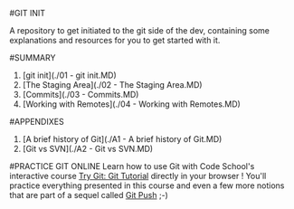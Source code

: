 #GIT INIT

A repository to get initiated to the git side of the dev, containing some explanations and resources for you to get started with it.

#SUMMARY
1. [git init](./01 - git init.MD)
2. [The Staging Area](./02 - The Staging Area.MD)
3. [Commits](./03 - Commits.MD)
4. [Working with Remotes](./04 - Working with Remotes.MD)

#APPENDIXES
1. [A brief history of Git](./A1 - A brief history of Git.MD)
2. [Git vs SVN](./A2 - Git vs SVN.MD)

#PRACTICE GIT ONLINE
Learn how to use Git with Code School's interactive course [Try Git: Git Tutorial](https://try.github.io/) directly in your browser !
You'll practice everything presented in this course and even a few more notions that are part of a sequel called [Git Push](https://github.com/thecuriousnoob/git-push) ;-)
